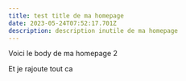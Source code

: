 ```yaml
---
title: test title de ma homepage
date: 2023-05-24T07:52:17.701Z
description: description inutile de ma homepage
---
```

V﻿oici le body de ma homepage 2



E﻿t je rajoute tout ca